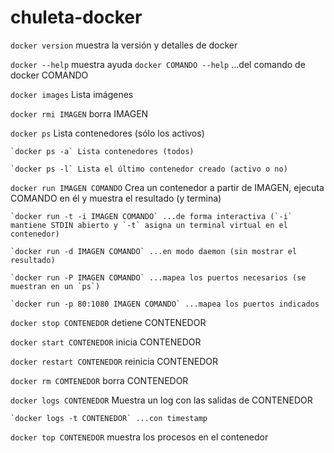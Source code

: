 # chuleta-docker


`docker version` muestra la versión y detalles de docker

`docker --help` muestra ayuda
	`docker COMANDO --help` ...del comando de docker COMANDO


`docker images` Lista imágenes

`docker rmi IMAGEN` borra IMAGEN


`docker ps` Lista contenedores (sólo los activos)

	`docker ps -a` Lista contenedores (todos)

	`docker ps -l` Lista el último contenedor creado (activo o no)

`docker run IMAGEN COMANDO` Crea un contenedor a partir de IMAGEN, ejecuta COMANDO en él y muestra el resultado (y termina)

	`docker run -t -i IMAGEN COMANDO` ...de forma interactiva (`-i` mantiene STDIN abierto y `-t` asigna un terminal virtual en el contenedor)

	`docker run -d IMAGEN COMANDO` ...en modo daemon (sin mostrar el resultado)

	`docker run -P IMAGEN COMANDO` ...mapea los puertos necesarios (se muestran en un `ps`)

	`docker run -p 80:1080 IMAGEN COMANDO` ...mapea los puertos indicados



`docker stop CONTENEDOR` detiene CONTENEDOR

`docker start CONTENEDOR` inicia CONTENEDOR

`docker restart CONTENEDOR` reinicia CONTENEDOR

`docker rm COMTENEDOR` borra CONTENEDOR



`docker logs CONTENEDOR` Muestra un log con las salidas de CONTENEDOR

	`docker logs -t CONTENEDOR` ...con timestamp

`docker top CONTENEDOR` muestra los procesos en el contenedor
